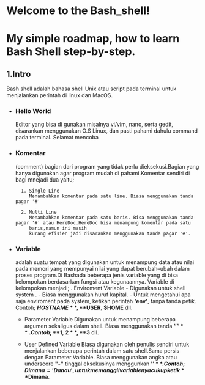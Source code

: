 
# Welcome to the Bash_shell!
# My simple roadmap, how to learn Bash Shell step-by-step.

## 1.Intro

  Bash shell adalah bahasa shell Unix atau script pada terminal untuk menjalankan  perintah di linux 
  dan MacOS.

  - ### Hello World
    Editor yang bisa di gunakan misalnya vi/vim, nano, serta gedit, disarankan menggunakan O.S Linux, dan pasti pahami dahulu command pada 
    terminal. Selamat mencoba
  
  - ### Komentar 
    (comment) bagian dari program yang tidak perlu dieksekusi.Bagian yang hanya digunakan agar program mudah di pahami.Komentar sendiri di 
    bagi mnejadi dua 
    yaitu;
    
          1. Single Line
             Menambahkan komentar pada satu line. Biasa menggunakan tanda pagar '#'
            
          2. Multi Line
             Menambahkan komentar pada satu baris. Bisa menggunakan tanda pagar '#' atau HereDoc.HereDoc bisa menampung komentar pada satu 
             baris,namun ini masih 
             kurang efisien jadi disarankan menggunakan tanda pagar '#'.
  - ### Variable
    adalah suatu tempat yang digunakan untuk menampung data atau nilai pada memori yang mempunyai nilai yang dapat berubah–ubah dalam 
    proses program.Di Bashada beberapa jenis variable yang di bisa kelompokan berdasarkan fungsi atau kegunaannya. Variable di kelompokan 
    menjadi;
      . Enviroment Variable
        - Digunakan untuk shell system .
        - Biasa menggunakan huruf kapital.
        - Untuk mengetahui apa saja enviroment pada system, ketikan perintah **'env'**, tanpa tanda 
          petik.
          Contoh; **$HOSTNAME**, **$USER**, **$HOME** dll.
        
       - Parameter Variable
         Digunakan untuk menampung beberapa argumen sekaligus dalam shell. Biasa menggunakan 
         tanda **“$”**.
         Contoh; **$1**, **$2**, **$3** dll.
         
       - User Defined Variable
         Biasa digunakan oleh penulis sendiri untuk menjalankan beberapa perintah dalam satu shell.Sama persis dengan Parameter Variable. 
         Biasa menggunakan angka atau underscore **"-"** tinggal eksekusinya menggunkan **'$'**.
         Contoh; Dimana='Danau',untuk memanggil variablenya cukup ketik **$Dimana**. 
          



  
  
  
  
